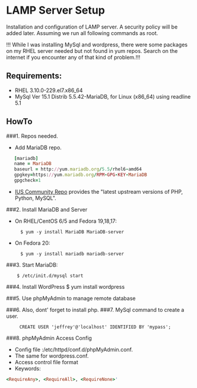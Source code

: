 LAMP Server Setup
============
Installation and configuration of LAMP server. A security policy will be added later. Assuming we run all following commands as root.

!!! While I was installing MySql and wordpress, there were some packages on my RHEL server needed but not found in yum repos. Search on the internet if you encounter any of that kind of problem.!!!

Requirements:
------------
- RHEL 3.10.0-229.el7.x86_64
- MySql Ver 15.1 Distrib 5.5.42-MariaDB, for Linux (x86_64) using readline 5.1

HowTo
----------
###1. Repos needed. 
* Add MariaDB repo.
```ruby
   [mariadb]
   name = MariaDB
   baseurl = http://yum.mariadb.org/5.5/rhel6-amd64
   gpgkey=https://yum.mariadb.org/RPM-GPG-KEY-MariaDB
   gpgcheck=1
```
* [IUS Community Repo](http://wiki.centos.org/AdditionalResources/Repositories)
 provides the "latest upstream versions of PHP, Python, MySQL".

###2. Install MariaDB and Server
* On RHEL/CentOS 6/5 and Fedora 19,18,17:

        $ yum -y install MariaDB MariaDB-server

* On Fedora 20:

        $ yum -y install mariadb mariadb-server

###3. Start MariaDB:

        $ /etc/init.d/mysql start

###4. Install WordPress
         $ yum install wordpress

###5. Use phpMyAdmin to manage remote database

###6. Also, dont' forget to install php.
###7. MySql command to create a user.

         CREATE USER 'jeffrey'@'localhost' IDENTIFIED BY 'mypass';
         
###8. phpMyAdmin Access Config
- Config file :/etc/httpd/conf.d/phpMyAdmin.conf.
- The same for wordpress.conf.
- Access control file format
- Keywords:
```ruby
<RequireAny>, <RequireAll>, <RequireNone>'
```
